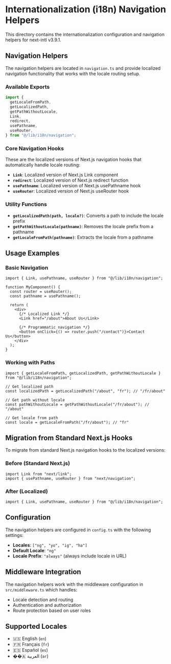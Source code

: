 # Internationalization (i18n) Navigation Helpers

This directory contains the internationalization configuration and navigation helpers for next-intl v3.9.1.

## Navigation Helpers

The navigation helpers are located in `navigation.ts` and provide localized navigation functionality that works with the locale routing setup.

### Available Exports

```typescript
import {
  getLocaleFromPath,
  getLocalizedPath,
  getPathWithoutLocale,
  Link,
  redirect,
  usePathname,
  useRouter,
} from "@/lib/i18n/navigation";
```

### Core Navigation Hooks

These are the localized versions of Next.js navigation hooks that automatically handle locale routing:

- **`Link`**: Localized version of Next.js Link component
- **`redirect`**: Localized version of Next.js redirect function
- **`usePathname`**: Localized version of Next.js usePathname hook
- **`useRouter`**: Localized version of Next.js useRouter hook

### Utility Functions

- **`getLocalizedPath(path, locale?)`**: Converts a path to include the locale prefix
- **`getPathWithoutLocale(pathname)`**: Removes the locale prefix from a pathname
- **`getLocaleFromPath(pathname)`**: Extracts the locale from a pathname

## Usage Examples

### Basic Navigation

```tsx
import { Link, usePathname, useRouter } from "@/lib/i18n/navigation";

function MyComponent() {
  const router = useRouter();
  const pathname = usePathname();

  return (
    <div>
      {/* Localized Link */}
      <Link href="/about">About Us</Link>

      {/* Programmatic navigation */}
      <button onClick={() => router.push("/contact")}>Contact Us</button>
    </div>
  );
}
```

### Working with Paths

```tsx
import { getLocaleFromPath, getLocalizedPath, getPathWithoutLocale } from "@/lib/i18n/navigation";

// Get localized path
const localizedPath = getLocalizedPath("/about", "fr"); // "/fr/about"

// Get path without locale
const pathWithoutLocale = getPathWithoutLocale("/fr/about"); // "/about"

// Get locale from path
const locale = getLocaleFromPath("/fr/about"); // "fr"
```

## Migration from Standard Next.js Hooks

To migrate from standard Next.js navigation hooks to the localized versions:

### Before (Standard Next.js)

```tsx
import Link from "next/link";
import { usePathname, useRouter } from "next/navigation";
```

### After (Localized)

```tsx
import { Link, usePathname, useRouter } from "@/lib/i18n/navigation";
```

## Configuration

The navigation helpers are configured in `config.ts` with the following settings:

- **Locales**: `["ng", "yo", "ig", "ha"]`
- **Default Locale**: `"ng"`
- **Locale Prefix**: `"always"` (always include locale in URL)

## Middleware Integration

The navigation helpers work with the middleware configuration in `src/middleware.ts` which handles:

- Locale detection and routing
- Authentication and authorization
- Route protection based on user roles

## Supported Locales

- 🇺🇸 English (`en`)
- 🇫🇷 Français (`fr`)
- 🇪🇸 Español (`es`)
- ��🇦 العربية (`ar`)
